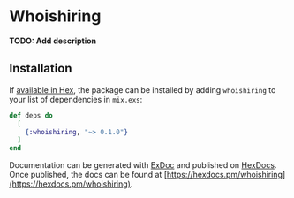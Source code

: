 # Whoishiring

**TODO: Add description**

## Installation

If [available in Hex](https://hex.pm/docs/publish), the package can be installed
by adding `whoishiring` to your list of dependencies in `mix.exs`:

```elixir
def deps do
  [
    {:whoishiring, "~> 0.1.0"}
  ]
end
```

Documentation can be generated with [ExDoc](https://github.com/elixir-lang/ex_doc)
and published on [HexDocs](https://hexdocs.pm). Once published, the docs can
be found at [https://hexdocs.pm/whoishiring](https://hexdocs.pm/whoishiring).

